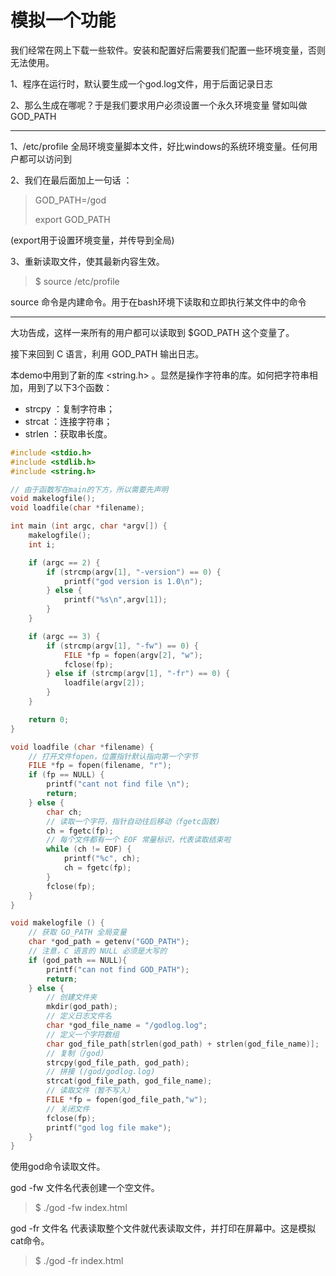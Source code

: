 # 模拟一个功能

我们经常在网上下载一些软件。安装和配置好后需要我们配置一些环境变量，否则无法使用。

1、程序在运行时，默认要生成一个god.log文件，用于后面记录日志

2、那么生成在哪呢？于是我们要求用户必须设置一个永久环境变量 譬如叫做GOD\_PATH

---

1、/etc/profile 全局环境变量脚本文件，好比windows的系统环境变量。任何用户都可以访问到

2、我们在最后面加上一句话 ：

> GOD\_PATH=/god
>
> export GOD\_PATH

\(export用于设置环境变量，并传导到全局\)

3、重新读取文件，使其最新内容生效。

> $ source /etc/profile

source 命令是内建命令。用于在bash环境下读取和立即执行某文件中的命令

---

大功告成，这样一来所有的用户都可以读取到 $GOD\_PATH 这个变量了。

接下来回到 C 语言，利用 GOD\_PATH 输出日志。

本demo中用到了新的库 &lt;string.h&gt; 。显然是操作字符串的库。如何把字符串相加，用到了以下3个函数：

* strcpy ：复制字符串；
* strcat ：连接字符串；
* strlen ：获取串长度。

```c
#include <stdio.h>
#include <stdlib.h>
#include <string.h>

// 由于函数写在main的下方，所以需要先声明
void makelogfile();
void loadfile(char *filename);

int main (int argc, char *argv[]) {
    makelogfile();
    int i;

    if (argc == 2) {
        if (strcmp(argv[1], "-version") == 0) {
            printf("god version is 1.0\n"); 
        } else {
            printf("%s\n",argv[1]);
        }
    }

    if (argc == 3) {
        if (strcmp(argv[1], "-fw") == 0) {
            FILE *fp = fopen(argv[2], "w");
            fclose(fp);
        } else if (strcmp(argv[1], "-fr") == 0) {
            loadfile(argv[2]);
        }
    }

    return 0;
}

void loadfile (char *filename) {
    // 打开文件fopen，位置指针默认指向第一个字节
    FILE *fp = fopen(filename, "r");
    if (fp == NULL) {
        printf("cant not find file \n");
        return;
    } else {
        char ch;
        // 读取一个字符，指针自动往后移动（fgetc函数)
        ch = fgetc(fp);
        // 每个文件都有一个 EOF 常量标识，代表读取结束啦
        while (ch != EOF) {
            printf("%c", ch);
            ch = fgetc(fp);
        }
        fclose(fp);
    }
}

void makelogfile () {
    // 获取 GO_PATH 全局变量
    char *god_path = getenv("GOD_PATH");
    // 注意，C 语言的 NULL 必须是大写的
    if (god_path == NULL){
        printf("can not find GOD_PATH");
        return;
    } else {
        // 创建文件夹
        mkdir(god_path);
        // 定义日志文件名
        char *god_file_name = "/godlog.log";
        // 定义一个字符数组
        char god_file_path[strlen(god_path) + strlen(god_file_name)];
        // 复制（/god）
        strcpy(god_file_path, god_path);
        // 拼接 (/god/godlog.log)
        strcat(god_file_path, god_file_name);
        // 读取文件（暂不写入）
        FILE *fp = fopen(god_file_path,"w");
        // 关闭文件
        fclose(fp);
        printf("god log file make");
    }
}
```

使用god命令读取文件。

god -fw 文件名代表创建一个空文件。

> $ ./god -fw index.html

god -fr 文件名 代表读取整个文件就代表读取文件，并打印在屏幕中。这是模拟cat命令。

> $ ./god -fr index.html



